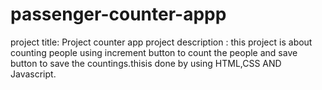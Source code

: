 # passenger-counter-appp
project title: Project counter app
project description : this project is about counting people using increment button to count the people and save button to save the countings.thisis done by using HTML,CSS AND Javascript.
